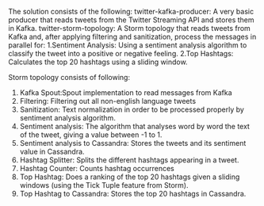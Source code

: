 The solution consists of the following:
twitter-kafka-producer: A very basic producer that reads tweets from the Twitter Streaming API and stores them in Kafka.
twitter-storm-topology: A Storm topology that reads tweets from Kafka and, after applying filtering and sanitization, process the messages in parallel for:
	1.Sentiment Analysis: Using a sentiment analysis algorithm to classify the tweet into a positive or negative feeling.
	2.Top Hashtags: Calculates the top 20 hashtags using a sliding window.

Storm topology consists of following:
1. Kafka Spout:Spout implementation to read messages from Kafka
2. Filtering: Filtering out all non-english language tweets
3. Sanitization: Text normalization in order to be processed properly by sentiment analysis algorithm.
4. Sentiment analysis: The algorithm that analyses word by word the text of the tweet, giving a value between -1 to 1.
5. Sentiment analysis to Cassandra: Stores the tweets and its sentiment value in Cassandra.
6. Hashtag Splitter: Splits the different hashtags appearing in a tweet.
7. Hashtag Counter: Counts hashtag occurrences
8. Top Hashtag: Does a ranking of the top 20 hashtags given a sliding windows (using the Tick Tuple feature from Storm).
9. Top Hashtag to Cassandra: Stores the top 20 hashtags in Cassandra. 